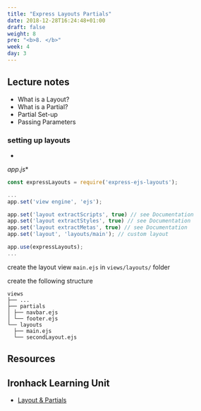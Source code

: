 ```yaml
---
title: "Express Layouts Partials"
date: 2018-12-28T16:24:48+01:00
draft: false
weight: 8
pre: "<b>8. </b>"
week: 4 
day: 3
---
```


## Lecture notes

- What is a Layout?
- What is a Partial?
- Partial Set-up
- Passing Parameters

### setting up layouts

*
*app.js**

```javascript
const expressLayouts = require('express-ejs-layouts');

...
app.set('view engine', 'ejs');

app.set('layout extractScripts', true) // see Documentation
app.set('layout extractStyles', true) // see Documentation
app.set('layout extractMetas', true) // see Documentation
app.set('layout', 'layouts/main'); // custom layout

app.use(expressLayouts);
...
```

create the layout view `main.ejs` in `views/layouts/` folder

create the following structure

```
views
├── ...
├── partials
│ ├── navbar.ejs
│ └── footer.ejs
└── layouts
  ├── main.ejs
  └── secondLayout.ejs
```

## Resources

## Ironhack Learning Unit
- [Layout & Partials](http://learn.ironhack.com/#/learning_unit/6479)